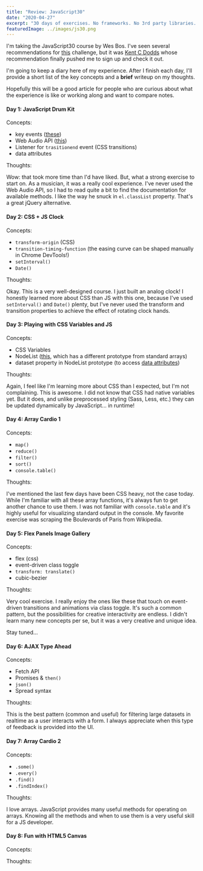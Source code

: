 ```yaml
---
title: "Review: JavaScript30"
date: "2020-04-27"
excerpt: "30 days of exercises. No frameworks. No 3rd party libraries. No tooling. Just VanillaJS."
featuredImage: ../images/js30.png
---
```


I'm taking the JavaScript30 course by Wes Bos. I've seen several recommendations for [this](https://javascript30.com/) challenge, but it was [Kent C Dodds](https://kentcdodds.com/blog/how-to-react) whose recommendation finally pushed me to sign up and check it out.

I'm going to keep a diary here of my experience. After I finish each day, I'll provide a short list of the key concepts and a **brief** writeup on my thoughts.

Hopefully this will be a good article for people who are curious about what the experience is like or working along and want to compare notes.

#### Day 1: JavaScript Drum Kit

Concepts:

- key events ([these](http://keycode.info/))
- Web Audio API ([this](https://developer.mozilla.org/en-US/docs/Web/API/Web_Audio_API))
- Listener for ```trasitionend``` event (CSS transitions)
- data attributes

Thoughts:

Wow: that took more time than I'd have liked. But, what a strong exercise to start on. As a musician, it was a really cool experience. I've never used the Web Audio API, so I had to read quite a bit to find the documentation for available methods. I like the way he snuck in ```el.classList``` property. That's a great jQuery alternative.

#### Day 2: CSS + JS Clock

Concepts:

- ```transform-origin``` (CSS)
- ```transition-timing-function``` (the easing curve can be shaped manually in Chrome DevTools!)
- ```setInterval()```
- ```Date()```

Thoughts:

Okay. This is a very well-designed course. I just built an analog clock! I honestly learned more about CSS than JS with this one, because I've used ```setInterval()``` and ```Date()``` plenty, but I've never used the transform and transition properties to achieve the effect of rotating clock hands.

#### Day 3: Playing with CSS Variables and JS

Concepts:

- CSS Variables
- NodeList ([this](https://developer.mozilla.org/en-US/docs/Web/API/NodeList), which has a different prototype from standard arrays)
- dataset property in NodeList prototype (to access [data attributes](https://developer.mozilla.org/en-US/docs/Learn/HTML/Howto/Use_data_attributes))

Thoughts:

Again, I feel like I'm learning more about CSS than I expected, but I'm not complaining. This is awesome. I did not know that CSS had native variables yet. But it does, and unlike preprocessed styling (Sass, Less, etc.) they can be updated dynamically by JavaScript... in runtime!

#### Day 4: Array Cardio 1

Concepts:

- ```map()```
- ```reduce()```
- ```filter()```
- ```sort()```
- ```console.table()```

Thoughts:

I've mentioned the last few days have been CSS heavy, not the case today. While I'm familiar with all these array functions, it's always fun to get another chance to use them. I was not familiar with ```console.table``` and it's highly useful for visualizing standard output in the console. My favorite exercise was scraping the Boulevards of Paris from Wikipedia.

#### Day 5: Flex Panels Image Gallery

Concepts:

- flex (css)
- event-driven class toggle
- ```transform: translate()```
- cubic-bezier


Thoughts:

Very cool exercise. I really enjoy the ones like these that touch on event-driven transitions and animations via class toggle. It's such a common pattern, but the possibilities for creative interactivity are endless. I didn't learn many new concepts per se, but it was a very creative and unique idea.

Stay tuned...

#### Day 6: AJAX Type Ahead

Concepts:

- Fetch API
- Promises & ```then()```
- ```json()```
- Spread syntax

Thoughts:

This is the best pattern (common and useful) for filtering large datasets in realtime as a user interacts with a form. I always appreciate when this type of feedback is provided into the UI.

#### Day 7: Array Cardio 2

Concepts:

- ```.some()```
- ```.every()```
- ```.find()```
- ```.findIndex()```

Thoughts:

I love arrays. JavaScript provides many useful methods for operating on arrays. Knowing all the methods and when to use them is a very useful skill for a JS developer.

#### Day 8: Fun with HTML5 Canvas

Concepts:

Thoughts: